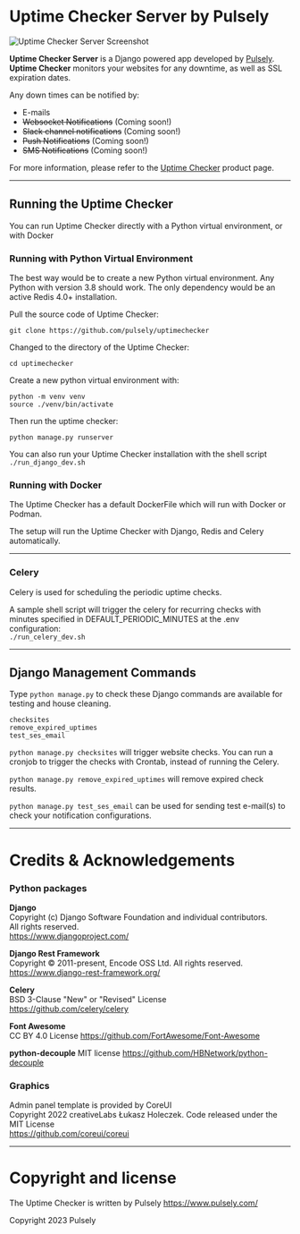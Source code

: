 
# Uptime Checker Server by Pulsely

![Uptime Checker Server Screenshot](https://pulsely.github.io/products/uptime-checker/images/screenshot.png)

__Uptime Checker Server__ is a Django powered app developed by [Pulsely](https://www.pulsely.com/). __Uptime Checker__ monitors your websites for any downtime, as well as SSL expiration dates.

Any down times can be notified by:
- E-mails
- <strike>Websocket Notifications</strike> (Coming soon!)
- <strike>Slack channel notifications</strike> (Coming soon!)
- <strike>Push Notifications</strike> (Coming soon!)
- <strike>SMS Notifications</strike> (Coming soon!)

For more information, please refer to the [Uptime Checker](https://www.pulsely.com/products/uptime-checker/) product page.

---

## Running the Uptime Checker

You can run Uptime Checker directly with a Python virtual environment, or with Docker

### Running with Python Virtual Environment

The best way would be to create a new Python virtual environment. Any Python with version 3.8 should work.
The only dependency would be an active Redis 4.0+ installation.

Pull the source code of Uptime Checker:
```
git clone https://github.com/pulsely/uptimechecker
```

Changed to the directory of the Uptime Checker:
```
cd uptimechecker
```

Create a new python virtual environment with:
```
python -m venv venv
source ./venv/bin/activate
```

Then run the uptime checker:
```
python manage.py runserver
```

You can also run your Uptime Checker installation with the shell script ```./run_django_dev.sh```


### Running with Docker

The Uptime Checker has a default DockerFile which will run with Docker or Podman.

The setup will run the Uptime Checker with Django, Redis and Celery automatically.

---

###  Celery

Celery is used for scheduling the periodic uptime checks.

A sample shell script will trigger the celery for recurring checks with minutes specified in DEFAULT_PERIODIC_MINUTES at the .env configuration:  
```./run_celery_dev.sh``` 

---

## Django Management Commands



Type ```python manage.py``` to check these Django commands are available for testing and house cleaning.
```
checksites
remove_expired_uptimes
test_ses_email
```

```python manage.py checksites``` will trigger website checks. You can run a cronjob to trigger the checks with Crontab, instead of running the Celery.

```python manage.py remove_expired_uptimes``` will remove expired check results.

```python manage.py test_ses_email``` can be used for sending test e-mail(s) to check your notification configurations.


---

# Credits & Acknowledgements

### Python packages

__Django__  
Copyright (c) Django Software Foundation and individual contributors.   
All rights reserved.   
https://www.djangoproject.com/

__Django Rest Framework__  
Copyright © 2011-present, Encode OSS Ltd. All rights reserved.  
https://www.django-rest-framework.org/

__Celery__  
BSD 3-Clause "New" or "Revised" License   
https://github.com/celery/celery

__Font Awesome__  
CC BY 4.0 License
https://github.com/FortAwesome/Font-Awesome

__python-decouple__
MIT license
https://github.com/HBNetwork/python-decouple

### Graphics

Admin panel template is provided by CoreUI  
Copyright 2022 creativeLabs Łukasz Holeczek. Code released under the MIT License   
https://github.com/coreui/coreui


---

# Copyright and license

The Uptime Checker is written by Pulsely https://www.pulsely.com/

Copyright 2023 Pulsely